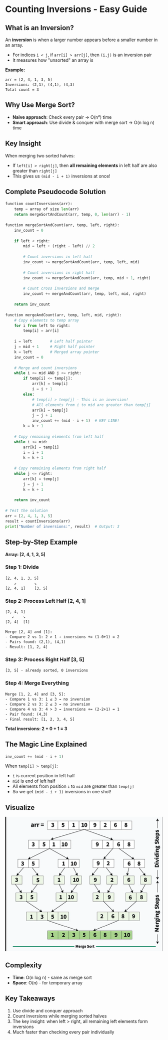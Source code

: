 # Counting Inversions - Easy Guide

## What is an Inversion?
An **inversion** is when a larger number appears before a smaller number in an array.
- For indices `i < j`, if `arr[i] > arr[j]`, then `(i,j)` is an inversion pair
- It measures how "unsorted" an array is

**Example:**
```
arr = [2, 4, 1, 3, 5]
Inversions: (2,1), (4,1), (4,3)
Total count = 3
```

## Why Use Merge Sort?
- **Naive approach**: Check every pair → O(n²) time
- **Smart approach**: Use divide & conquer with merge sort → O(n log n) time

## Key Insight
When merging two sorted halves:
- If `left[i] > right[j]`, then **all remaining elements** in left half are also greater than `right[j]`
- This gives us `(mid - i + 1)` inversions at once!

## Complete Pseudocode Solution

```python
function countInversions(arr):
    temp = array of size len(arr)
    return mergeSortAndCount(arr, temp, 0, len(arr) - 1)

function mergeSortAndCount(arr, temp, left, right):
    inv_count = 0
    
    if left < right:
        mid = left + (right - left) // 2
        
        # Count inversions in left half
        inv_count += mergeSortAndCount(arr, temp, left, mid)
        
        # Count inversions in right half
        inv_count += mergeSortAndCount(arr, temp, mid + 1, right)
        
        # Count cross inversions and merge
        inv_count += mergeAndCount(arr, temp, left, mid, right)
    
    return inv_count

function mergeAndCount(arr, temp, left, mid, right):
    # Copy elements to temp array
    for i from left to right:
        temp[i] = arr[i]
    
    i = left        # Left half pointer
    j = mid + 1     # Right half pointer
    k = left        # Merged array pointer
    inv_count = 0
    
    # Merge and count inversions
    while i <= mid AND j <= right:
        if temp[i] <= temp[j]:
            arr[k] = temp[i]
            i = i + 1
        else:
            # temp[i] > temp[j] - This is an inversion!
            # All elements from i to mid are greater than temp[j]
            arr[k] = temp[j]
            j = j + 1
            inv_count += (mid - i + 1)  # KEY LINE!
        k = k + 1
    
    # Copy remaining elements from left half
    while i <= mid:
        arr[k] = temp[i]
        i = i + 1
        k = k + 1
    
    # Copy remaining elements from right half
    while j <= right:
        arr[k] = temp[j]
        j = j + 1
        k = k + 1
    
    return inv_count

# Test the solution
arr = [2, 4, 1, 3, 5]
result = countInversions(arr)
print("Number of inversions:", result)  # Output: 3
```

## Step-by-Step Example
**Array: [2, 4, 1, 3, 5]**

### Step 1: Divide
```
[2, 4, 1, 3, 5]
    ↙        ↘
[2, 4, 1]    [3, 5]
```

### Step 2: Process Left Half [2, 4, 1]
```
[2, 4, 1]
   ↙    ↘
[2, 4]  [1]

Merge [2, 4] and [1]:
- Compare 2 vs 1: 2 > 1 → inversions += (1-0+1) = 2
- Pairs found: (2,1), (4,1)
- Result: [1, 2, 4]
```

### Step 3: Process Right Half [3, 5]
```
[3, 5] - already sorted, 0 inversions
```

### Step 4: Merge Everything
```
Merge [1, 2, 4] and [3, 5]:
- Compare 1 vs 3: 1 ≤ 3 → no inversion
- Compare 2 vs 3: 2 ≤ 3 → no inversion  
- Compare 4 vs 3: 4 > 3 → inversions += (2-2+1) = 1
- Pair found: (4,3)
- Final result: [1, 2, 3, 4, 5]
```

**Total inversions: 2 + 0 + 1 = 3**

## The Magic Line Explained
```python
inv_count += (mid - i + 1)
```

When `temp[i] > temp[j]`:
- `i` is current position in left half
- `mid` is end of left half
- All elements from position `i` to `mid` are greater than `temp[j]`
- So we get `(mid - i + 1)` inversions in one shot!

## Visualize
![Visual](https://github.com/Mdsadmansakib/Design-and-Analysis-of-Algorithms/blob/main/Algorithm/Divide-and-Conquer/CI.png) 

## Complexity
- **Time**: O(n log n) - same as merge sort
- **Space**: O(n) - for temporary array

## Key Takeaways
1. Use divide and conquer approach
2. Count inversions while merging sorted halves
3. The key insight: when left > right, all remaining left elements form inversions
4. Much faster than checking every pair individually
